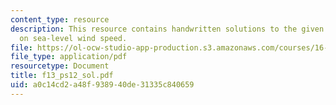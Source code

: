 ```yaml
---
content_type: resource
description: This resource contains handwritten solutions to the given problem set
  on sea-level wind speed.
file: https://ol-ocw-studio-app-production.s3.amazonaws.com/courses/16-01-unified-engineering-i-ii-iii-iv-fall-2005-spring-2006/a0c14cd2a48f938940de31335c840659_f13_ps12_sol.pdf
file_type: application/pdf
resourcetype: Document
title: f13_ps12_sol.pdf
uid: a0c14cd2-a48f-9389-40de-31335c840659
---
```

